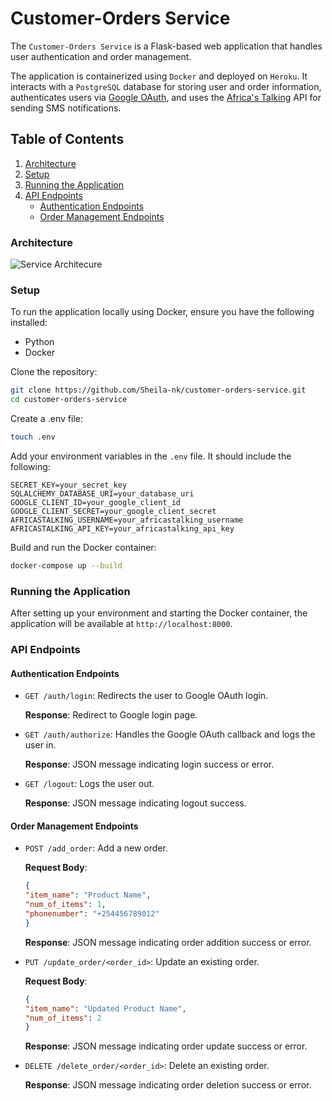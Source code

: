 # Customer-Orders Service

The `Customer-Orders Service` is a Flask-based web application that handles user authentication and order management. 

The application is containerized using `Docker` and deployed on `Heroku`. It interacts with a `PostgreSQL` database for storing user and order information, authenticates users via [Google OAuth](https://developers.google.com/identity/protocols/oauth2), and uses the [Africa's Talking](https://africastalking.com/) API for sending SMS notifications.

## Table of Contents
1. [Architecture](#architecture)
1. [Setup](#setup)
2. [Running the Application](#running-the-application)
3. [API Endpoints](#api-endpoints)
    - [Authentication Endpoints](#authentication-endpoints)
    - [Order Management Endpoints](#order-management-endpoints)


### Architecture
![Service Architecure]('https://github.com/Sheila-nk/customer-orders-service/blob/main/images/architecture.png')

### Setup
To run the application locally using Docker, ensure you have the following installed:
- Python
- Docker

Clone the repository:
```sh
git clone https://github.com/Sheila-nk/customer-orders-service.git
cd customer-orders-service
```

Create a .env file:
```sh
touch .env
```
Add your environment variables in the `.env` file. It should include the following:

```
SECRET_KEY=your_secret_key
SQLALCHEMY_DATABASE_URI=your_database_uri
GOOGLE_CLIENT_ID=your_google_client_id
GOOGLE_CLIENT_SECRET=your_google_client_secret
AFRICASTALKING_USERNAME=your_africastalking_username
AFRICASTALKING_API_KEY=your_africastalking_api_key
```

Build and run the Docker container:
```sh
docker-compose up --build
```

### Running the Application

After setting up your environment and starting the Docker container, the application will be available at `http://localhost:8000`.

### API Endpoints
#### Authentication Endpoints
- `GET /auth/login`: Redirects the user to Google OAuth login.

    **Response**: Redirect to Google login page.

- `GET /auth/authorize`: Handles the Google OAuth callback and logs the user in.

    **Response**: JSON message indicating login success or error.

- `GET /logout`: Logs the user out.

    **Response**: JSON message indicating logout success.

#### Order Management Endpoints
- `POST /add_order`: Add a new order.

    **Request Body**:  
    ```json
    {
    "item_name": "Product Name",
    "num_of_items": 1,
    "phonenumber": "+254456789012"
    }
    ```
    **Response**: JSON message indicating order addition success or error.

- `PUT /update_order/<order_id>`: Update an existing order.

    **Request Body**:

    ```json
    {
    "item_name": "Updated Product Name",
    "num_of_items": 2
    }
    ```
    **Response**: JSON message indicating order update success or error.

- `DELETE /delete_order/<order_id>`: Delete an existing order.

    **Response**: JSON message indicating order deletion success or error.

